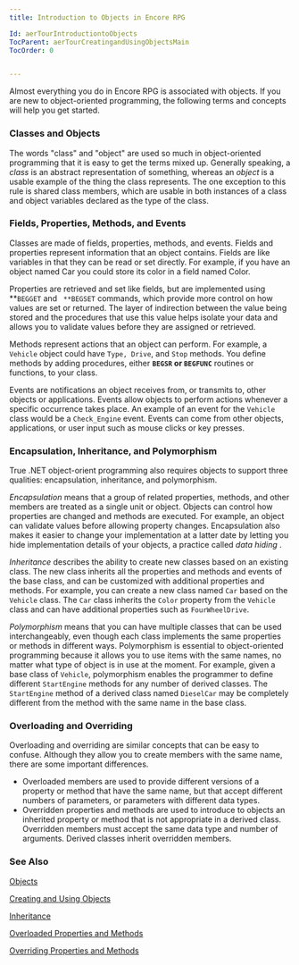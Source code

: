 ```yaml
---
title: Introduction to Objects in Encore RPG

Id: aerTourIntroductiontoObjects
TocParent: aerTourCreatingandUsingObjectsMain
TocOrder: 0


---
```


Almost everything you do in Encore RPG is associated with objects. If you are new to object-oriented programming, the following terms and concepts will help you get started. 

### Classes and Objects
The words "class" and "object" are used so much in object-oriented programming that it is easy to get the terms mixed up. Generally speaking, a *class* is an abstract representation of something, whereas an *object* is a usable example of the thing the class represents. The one exception to this rule is shared class members, which are usable in both instances of a class and object variables declared as the type of the class. 

### Fields, Properties, Methods, and Events
Classes are made of fields, properties, methods, and events. Fields and properties represent information that an object contains. Fields are like variables in that they can be read or set directly. For example, if you have an object named Car you could store its color in a field named Color. 

Properties are retrieved and set like fields, but are implemented using **```BEGGET``` and ``` **BEGSET``` commands, which provide more control on how values are set or returned. The layer of indirection between the value being stored and the procedures that use this value helps isolate your data and allows you to validate values before they are assigned or retrieved. 

Methods represent actions that an object can perform. For example, a ```Vehicle``` object could have ```Type, Drive```, and ```Stop``` methods. You define methods by adding procedures, either **```BEGSR``` or ```BEGFUNC```** routines or functions, to your class. 

Events are notifications an object receives from, or transmits to, other objects or applications. Events allow objects to perform actions whenever a specific occurrence takes place. An example of an event for the ```Vehicle``` class would be a ```Check_Engine``` event. Events can come from other objects, applications, or user input such as mouse clicks or key presses. 

### Encapsulation, Inheritance, and Polymorphism
True .NET object-orient programming also requires objects to support three qualities: encapsulation, inheritance, and polymorphism. 

*Encapsulation* means that a group of related properties, methods, and other members are treated as a single unit or object. Objects can control how properties are changed and methods are executed. For example, an object can validate values before allowing property changes. Encapsulation also makes it easier to change your implementation at a latter date by letting you hide implementation details of your objects, a practice called *data hiding* . 

*Inheritance* describes the ability to create new classes based on an existing class. The new class inherits all the properties and methods and events of the base class, and can be customized with additional properties and methods. For example, you can create a new class named ```Car``` based on the ```Vehicle``` class. The ```Car``` class inherits the ```Color``` property from the ```Vehicle``` class and can have additional properties such as ```FourWheelDrive```. 

*Polymorphism* means that you can have multiple classes that can be used interchangeably, even though each class implements the same properties or methods in different ways. Polymorphism is essential to object-oriented programming because it allows you to use items with the same names, no matter what type of object is in use at the moment. For example, given a base class of ```Vehicle```, polymorphism enables the programmer to define different ```StartEngine``` methods for any number of derived classes. The ```StartEngine``` method of a derived class named ```DieselCar``` may be completely different from the method with the same name in the base class. 

### Overloading and Overriding
Overloading and overriding are similar concepts that can be easy to confuse. Although they allow you to create members with the same name, there are some important differences. 

- Overloaded members are used to provide different versions of a property or
                method that have the same name, but that accept different numbers of parameters,
                or parameters with different data types.
- Overridden properties and methods are used to introduce to objects an inherited
                property or method that is not appropriate in a derived class. Overridden
                members must accept the same data type and number of arguments. Derived classes
                inherit overridden members.

### See Also
[Objects](ecrConObjects.html)

[Creating and Using Objects](ecrTourCreatingandUsingObjectsMain.html)

[Inheritance](ecrTourInheritanceMain.html)

[Overloaded Properties and Methods](ecrTourOverloadedProperties.html)

[Overriding Properties and Methods](ecrTourOverridingPropertiesandMethodsMain.html) 
